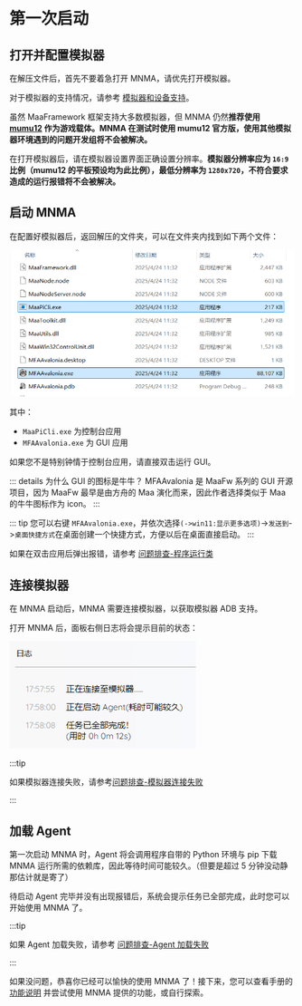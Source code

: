 # 第一次启动

## 打开并配置模拟器

在解压文件后，首先不要着急打开 MNMA，请优先打开模拟器。

对于模拟器的支持情况，请参考 [模拟器和设备支持](https://maa.plus/docs/zh-cn/manual/device/)。

虽然 MaaFramework 框架支持大多数模拟器，但 MNMA 仍然**推荐使用 [mumu12](https://mumu.163.com/) 作为游戏载体。MNMA 在测试时使用 mumu12 官方版，使用其他模拟器环境遇到的问题开发组将不会被解决。**

在打开模拟器后，请在模拟器设置界面正确设置分辨率。**模拟器分辨率应为 `16:9` 比例（mumu12 的平板预设均为此比例），最低分辨率为 `1280x720`，不符合要求造成的运行报错将不会被解决。**

## 启动 MNMA

在配置好模拟器后，返回解压的文件夹，可以在文件夹内找到如下两个文件：

![图片加载中，请稍等...](./images/dir.png)

其中：

- `MaaPiCli.exe` 为控制台应用
- `MFAAvalonia.exe` 为 GUI 应用

如果您不是特别钟情于控制台应用，请直接双击运行 GUI。

::: details 为什么 GUI 的图标是牛牛？
MFAAvalonia 是 MaaFw 系列的 GUI 开源项目，因为 MaaFw 最早是由方舟的 Maa 演化而来，因此作者选择类似于 Maa 的牛牛图标作为 icon。
:::

::: tip
您可以右键 `MFAAvalonia.exe`，并依次选择`(->win11:显示更多选项)`->`发送到`->`桌面快捷方式`在桌面创建一个快捷方式，方便以后在桌面直接启动。
:::

如果在双击应用后弹出报错，请参考 [问题排查-程序运行类](../users/errors.md#程序运行类)

## 连接模拟器

在 MNMA 启动后，MNMA 需要连接模拟器，以获取模拟器 ADB 支持。

打开 MNMA 后，面板右侧日志将会提示目前的状态：

![图片加载中，请稍等...](./images/init.png)

:::tip

如果模拟器连接失败，请参考[问题排查-模拟器连接失败](../users/errors.md#模拟器连接失败)

:::

## 加载 Agent

第一次启动 MNMA 时，Agent 将会调用程序自带的 Python 环境与 pip 下载 MNMA 运行所需的依赖库，因此等待时间可能较久。（但要是超过 5 分钟没动静那估计就是寄了）

待启动 Agent 完毕并没有出现报错后，系统会提示任务已全部完成，此时您可以开始使用 MNMA 了。

:::tip

如果 Agent 加载失败，请参考 [问题排查-Agent 加载失败](../users/errors.md#agent-加载失败)

:::

如果没问题，恭喜你已经可以愉快的使用 MNMA 了！接下来，您可以查看手册的 [功能说明](./funcs.md) 并尝试使用 MNMA 提供的功能，或自行探索。
